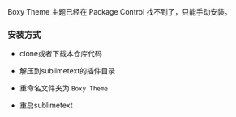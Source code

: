 Boxy Theme 主题已经在 Package Control 找不到了，只能手动安装。

### 安装方式

- clone或者下载本仓库代码

- 解压到sublimetext的插件目录

- 重命名文件夹为 `Boxy Theme`

- 重启sublimetext
